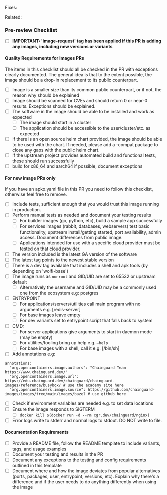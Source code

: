 <!---
Provide a short summary in the Title above. Examples of good PR titles:
* "Image: add ruby v3.1"
* "Fix: fix haproxy v2.6 running as root"
* "Feature: Generate development friendly variants for all images"
-->

<!--
Please include references to any related issues. 
 -->

Fixes:

Related: 

### Pre-review Checklist

<!--
PLEASE REMOVE THE CHECKLIST ITEMS OR THE ENTIRE CHECKLIST IF THEY DON'T APPLY.

This checklist is mostly useful as a reminder of small things that can easily be
forgotten – it is meant as a helpful tool rather than hoops to jump through.

At the moment of this PR you have the most information on what all the change
will affect, so please take the time to jot it down.

Put an `x` in all the items that apply, make notes next to any that haven't been
addressed, and remove any items that are not relevant to this PR.
-->

- [ ] **IMPORTANT: 'image-request' tag has been applied if this PR is adding any images, including new versions or variants**

#### Quality Requirements for Images PRs
The items in this checklist should all be checked in the PR with exceptions clearly documented.
The general idea is that to the extent possible, the image should be a drop-in replacement to its public counterpart.
- [ ] Image is a smaller size than its common public counterpart, or if not, the reason why should be explained
- [ ] Image should be scanned for CVEs and should return 0 or near-0 results. Exceptions should be explained.
- [ ] The software in the image should be able to be installed and work as expected
  - [ ] The image should start in a cluster
  - [ ] The application should be accessible to the user/cluster/etc. as expected
- [ ] If there is an open source helm chart provided, the image should be able to be used with the chart. If needed, please add a -compat package to close any gaps with the public helm chart.
- [ ] If the upstream project provides automated build and functional tests, these should run successfully
- [ ] build for x86_64 and aarch64 if possible, document exceptions

#### For new image PRs only

If you have an apko.yaml file in this PR you need to follow this checklist, otherwise feel free to remove.
- [ ] Include tests, sufficient enough that you would trust this image running in production.
- [ ] Perform manual tests as needed and document your testing results
  - [ ] For builder images (go, python, etc), build a sample app successfully
  - [ ] For services images (rabbit, databases, webservers) test basic functionality, upstream install/getting started, port availability, admin access. Document differences from public image.
  - [ ] Applications intended for use with a specific cloud provider must be tested on that cloud provider.

- [ ] The version included is the latest GA version of the software
- [ ] The latest tag points to the newest stable version
- [ ] There is a dev tag available that includes a shell and apk tools (by depending on 'wolfi-base')
- [ ] The image runs as `nonroot` and GID/UID are set to 65532 or upstream default
  - [ ] Alternatively the username and GID/UID may be a commonly used one from the ecosystem e.g: postgres
- [ ] ENTRYPOINT
  - [ ] For applications/servers/utilities call main program with no arguments e.g. [redis-server]
  - [ ] For base images leave empty
  - [ ] For dev variants set to entrypoint script that falls back to system
- [ ] CMD:
  - [ ] For server applications give arguments to start in daemon mode (may be empty)
  - [ ] For utilities/tooling bring up help e.g. `–help`
  - [ ] For base images with a shell, call it e.g. [/bin/sh]

- [ ] Add annotations e.g:
```
annotations:
  "org.opencontainers.image.authors": "Chainguard Team https://www.chainguard.dev/"
  "org.opencontainers.image.url": https://edu.chainguard.dev/chainguard/chainguard-images/reference/busybox/ # use the academy site here
  "org.opencontainers.image.source": https://github.com/chainguard-images/images/tree/main/images/bazel # use github here
```
- [ ] Check if environment variables are needed e.g. to set data locations
- [ ] Ensure the image responds to SIGTERM
  - [ ] `docker kill $(docker run -d --rm cgr.dev/chainguard/nginx)`
- [ ] Error logs write to stderr and normal logs to stdout. DO NOT write to file.
#### Documentation Requirements
<!-- TODO: LINK TO README TEMPLATE -->
- [ ] Provide a README file, follow the README template to include variants, tags, and usage examples
- [ ] Document your testing and results in the PR
- [ ] Document any exceptions to the testing and config requirements outlined in this template
- [ ] Document where and how the image deviates from popular alternatives (ports, packages, user, entrypoint, versions, etc). Explain why there's a difference and if the user needs to do anything differently when using the image